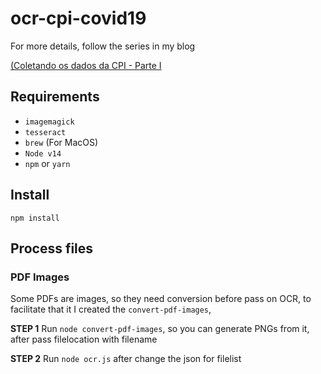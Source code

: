# ocr-cpi-covid19

For more details, follow the series in my blog

[(Coletando os dados da CPI - Parte I](https://flpms.me/coletando-os-dados-da-cpi-parte-i/)

## Requirements

- `imagemagick`
- `tesseract`
- `brew` (For MacOS)
- `Node v14`
- `npm` or `yarn`

## Install

`npm install`

## Process files

### PDF Images

Some PDFs are images, so they need conversion before pass on OCR, to facilitate that it I created the `convert-pdf-images`,

__STEP 1__ 
Run `node convert-pdf-images`, so you can generate PNGs from it, after pass filelocation with filename

__STEP 2__
Run `node ocr.js` after change the json for filelist
